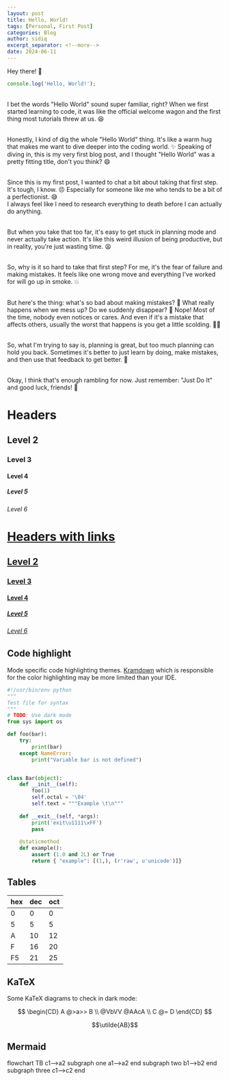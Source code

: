 ```yaml
---
layout: post
title: Hello, World!
tags: [Personal, First Post]
categories: Blog
author: sidiq
excerpt_separator: <!--more-->
date: 2024-06-11
---
```


Hey there! 👋
<!--more-->
```javascript
console.log('Hello, World!');
```
\
I bet the words "Hello World" sound super familiar, right? When we first started learning to code, it was like the official welcome wagon and the first thing most tutorials threw at us. 😆

\
Honestly, I kind of dig the whole "Hello World" thing. It's like a warm hug that makes me want to dive deeper into the coding world. ✨  Speaking of diving in, this is my very first blog post, and I thought "Hello World" was a pretty fitting title, don't you think? 😄

\
Since this is my first post, I wanted to chat a bit about taking that first step. It's tough, I know. 😣 Especially for someone like me who tends to be a bit of a perfectionist. 😅\
I always feel like I need to research everything to death before I can actually do anything.

\
But when you take that too far, it's easy to get stuck in planning mode and never actually take action. It's like this weird illusion of being productive, but in reality, you're just wasting time. 😫

\
So, why is it so hard to take that first step? For me, it's the fear of failure and making mistakes. It feels like one wrong move and everything I've worked for will go up in smoke. 💥

\
But here's the thing: what's so bad about making mistakes? 🤔 What really happens when we mess up? Do we suddenly disappear? 👻 Nope! Most of the time, nobody even notices or cares. And even if it's a mistake that affects others, usually the worst that happens is you get a little scolding. 🤷‍♀️

\
So, what I'm trying to say is, planning is great, but too much planning can hold you back. Sometimes it's better to just learn by doing, make mistakes, and then use that feedback to get better. 💪

\
Okay, I think that's enough rambling for now. Just remember: "Just Do It" and good luck, friends! 🚀


# Headers
## Level 2
### Level 3
#### Level 4
##### Level 5
###### Level 6
 
# [Headers with links](http://localhost)
## [Level 2](http://localhost)
### [Level 3](http://localhost)
#### [Level 4](http://localhost)
##### [Level 5](http://localhost) 
###### [Level 6](http://localhost)

## Code highlight
Mode specific code highlighting themes. [Kramdown](https://kramdown.gettalong.org/) which is responsible for the color highlighting may be more limited than your IDE.

```python
#!/usr/bin/env python
"""
Test file for syntax
"""
# TODO: Use dark mode
from sys import os

def foo(bar): 
    try:
        print(bar)
    except NameError:
        print("Variable bar is not defined")


class Bar(object): 
    def __init__(self):
        foo(1)
        self.octal = '\04'
        self.text = """Example \t\n"""
    
    def __exit__(self, *args):
        print('exit\u1111\xFF')
        pass
    
    @staticmethod
    def example():
        assert (1.0 and 2L) or True
        return { "example": [(1,), (r'raw', u'unicode')]}
```

## Tables

| hex | dec | oct |
| -   | -   | -   |
| 0   | 0   | 0   |
| 5   | 5   | 5   |
| A   | 10  | 12  |
| F   | 16  | 20  |
| F5  | 21  | 25  |

## KaTeX

Some KaTeX diagrams to check in dark mode:

$$
\begin{CD}
A @>a>> B \\
@VbVV @AAcA \\
C @= D
\end{CD}
$$

$$\utilde{AB}$$

## Mermaid

<div class="mermaid">
flowchart TB
    c1-->a2
    subgraph one
    a1-->a2
    end
    subgraph two
    b1-->b2
    end
    subgraph three
    c1-->c2
    end
</div>
